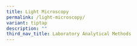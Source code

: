 ```yaml
---
title: Light Microscopy
permalink: /light-microscopy/
variant: tiptap
description: ""
third_nav_title: Laboratory Analytical Methods
---
```


